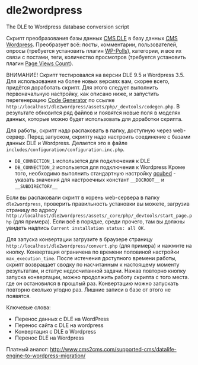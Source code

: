 dle2wordpress
=============

The DLE to Wordpress database conversion script

Скрипт преобразования базы данных [CMS DLE](http://dle-news.ru/) в базу данных [CMS Wordpress](http://wordpress.org/).
Преобразует всё: посты, комментарии, пользователей, опросы (требуется установить плагин [WP-Polls](http://wordpress.org/extend/plugins/wp-polls/)), категории, и все их связи с постами, теги, количество просмотров (требуется установить плагин [Page Views Count](http://wordpress.org/extend/plugins/page-views-count/)).

ВНИМАНИЕ! Скрипт тестировался на версии DLE 9.5 и Wordpress 3.5. Для использования на более новых версиях вам, скорее всего, придётся доработать скрипт. Для этого следует выполнить первоначальную настройку, как описано ниже, и запустить перегенерацию [Code Generator](http://localhost/dle2wordpress/assets/php/_devtools/codegen.php) по ссылке `http://localhost/dle2wordpress/assets/php/_devtools/codegen.php`. В результате обновится ряд файлов и появятся новые поля в моделях данных, которые можно будет использовать для доработки скрипта.

Для работы, скрипт надо распаковать в папку, доступную через web-сервер.
Перед запуском, скрипту надо настроить соединение с базами данных DLE и Wordpress. Делается это в файле `includes/configuration/configuration.inc.php`.
* `DB_CONNECTION_1` использется для подключения к DLE
* `DB_CONNECTION_2` использется для подключения к Wordpress
Кроме того, необходимо выполнить стандартную настройку [qcubed](http://qcu.be/) - указать значения для настроечных констант `__DOCROOT__` и `__SUBDIRECTORY__`

Если вы распаковали скрипт в корень web-сервера в папку `dle2wordpress`, проверить правильность установки вы можете, загрузив страницу по адресу `http://localhost/dle2wordpress/assets/_core/php/_devtools/start_page.php` (для примера). Если всё в порядке, среди прочего, там вы должны увидеть надпись `Current installation status: all OK.`

Для запуска конвертации загрузите в браузере страницу `http://localhost/dle2wordpress/convert.php` (для примера) и нажмите на кнопку. Конвертация ограничена по времени половиной настройки `max_execution_time`. После истечения доступного времени работы, скрипт возвращает сводку по насчитанным к настоящему моменту результатам, и статус недосчитанной задачи. Нажав повторно кнопку запуска конвертации, можно продолжить работу скрипта с того места. где он остановился в прошлый раз.
Конвертацию можно запускать повторно сколько угодно раз. Лишние записи в базе от этого не появятся.

Ключевые слова:
* Перенос данных с DLE на WordPress
* Перенос сайта с DLE на wordpress
* Конвертация с DLE в Wordpress
* Перенос DLE на Wordpress

Платный аналог: http://www.cms2cms.com/supported-cms/datalife-engine-to-wordpress-migration/
